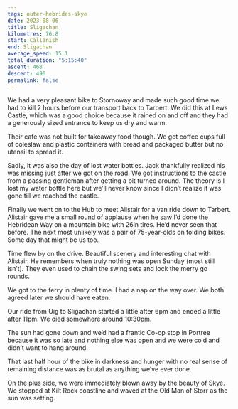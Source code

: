 ```yaml
---
tags: outer-hebrides-skye
date: 2023-08-06
title: Sligachan
kilometres: 76.8
start: Callanish
end: Sligachan
average_speed: 15.1
total_duration: "5:15:40"
ascent: 468
descent: 490
permalink: false
---
```


We had a very pleasant bike to Stornoway and made such good time we had to kill 2 hours before our transport back to Tarbert. We did this at Lews Castle, which was a good choice because it rained on and off and they had a generously sized entrance to keep us dry and warm.

Their cafe was not built for takeaway food though. We got coffee cups full of coleslaw and plastic containers with bread and packaged butter but no utensil to spread it.

Sadly, it was also the day of lost water bottles. Jack thankfully realized his was missing just after we got on the road. We got instructions to the castle from a passing gentleman after getting a bit turned around. The theory is I lost my water bottle here but we’ll never know since I didn’t realize it was gone till we reached the castle. 

Finally we went on to the Hub to meet Alistair for a van ride down to Tarbert. Alistair gave me a small round of applause when he saw I’d done the Hebridean Way on a mountain bike with 26in tires. He’d never seen that before. The next most unlikely was a pair of 75-year-olds on folding bikes. Some day that might be us too.

Time flew by on the drive. Beautiful scenery and interesting chat with Alistair. He remembers when truly nothing was open Sunday (most still isn’t). They even used to chain the swing sets and lock the merry go rounds.

We got to the ferry in plenty of time. I had a nap on the way over. We both agreed later we should have eaten.

Our ride from Uig to Sligachan started a little after 6pm and ended a little after 11pm. We died somewhere around 10:30pm.

The sun had gone down and we’d had a frantic Co-op stop in Portree because it was so late and nothing else was open and we were cold and didn’t want to hang around.

That last half hour of the bike in darkness and hunger with no real sense of remaining distance was as brutal as anything we’ve ever done.

On the plus side, we were immediately blown away by the beauty of Skye. We stopped at Kilt Rock coastline and waved at the Old Man of Storr as the sun was setting.